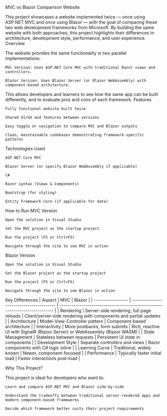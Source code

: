 MVC vs Blazor Comparison Website

This project showcases a website implemented twice — once using ASP.NET MVC and once using Blazor — with the goal of comparing these two web development frameworks from Microsoft. By building the same website with both approaches, this project highlights their differences in architecture, development style, performance, and user experience.
Overview

The website provides the same functionality in two parallel implementations:

    MVC Version: Uses ASP.NET Core MVC with traditional Razor views and controllers.

    Blazor Version: Uses Blazor Server (or Blazor WebAssembly) with component-based architecture.

This allows developers and learners to see how the same app can be built differently, and to evaluate pros and cons of each framework.
Features

    Fully functional website built twice

    Shared UI/UX and features between versions

    Easy toggle or navigation to compare MVC and Blazor outputs

    Clean, maintainable codebases demonstrating framework-specific patterns

Technologies Used

    ASP.NET Core MVC

    Blazor Server (or specify Blazor WebAssembly if applicable)

    C#

    Razor syntax (Views & Components)

    Bootstrap (for styling)

    Entity Framework Core (if applicable for data)

How to Run
MVC Version

    Open the solution in Visual Studio

    Set the MVC project as the startup project

    Run the project (F5 or Ctrl+F5)

    Navigate through the site to see MVC in action

Blazor Version

    Open the solution in Visual Studio

    Set the Blazor project as the startup project

    Run the project (F5 or Ctrl+F5)

    Navigate through the site to see Blazor in action

Key Differences
| Aspect            | MVC                                      | Blazor                                                                      |
| ----------------- | ---------------------------------------- | --------------------------------------------------------------------------- |
| Rendering         | Server-side rendering, full page reloads | Client/server-side rendering with components and partial updates            |
| Architecture      | Model-View-Controller pattern            | Component-based architecture                                                |
| Interactivity     | More postbacks, form submits             | Rich, reactive UI with SignalR (Blazor Server) or WebAssembly (Blazor WASM) |
| State Management  | Stateless between requests               | Persistent UI state in components                                           |
| Development Style | Separate controllers and views           | Razor components with C# logic inline                                       |
| Learning Curve    | Traditional, widely known                | Newer, component-focused                                                    |
| Performance       | Typically faster initial load            | Faster interactions post-load                                               |

Why This Project?

This project is ideal for developers who want to:

    Learn and compare ASP.NET MVC and Blazor side-by-side

    Understand the tradeoffs between traditional server-rendered apps and modern component-based frameworks

    Decide which framework better suits their project requirements
